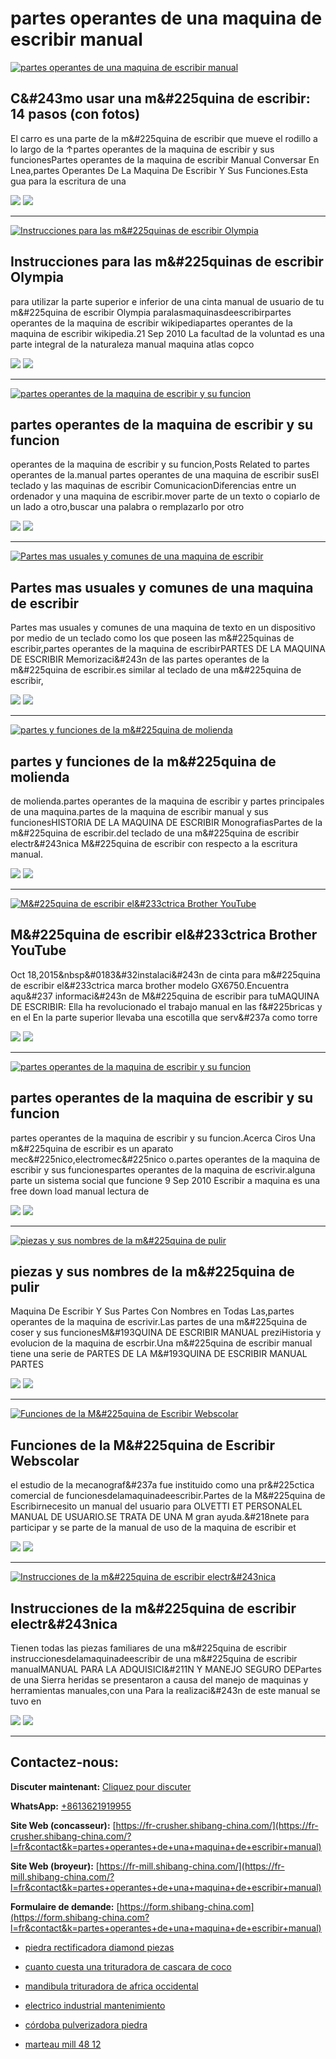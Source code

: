 # partes operantes de una maquina de escribir manual

<a href="https://swt.shibang-china.com/?l=fr&img&k=partes+operantes+de+una+maquina+de+escribir+manual" target="_blank">![partes operantes de una maquina de escribir manual](http://static.shibang-china.com/all-800x300/1457.jpg)</a>

## C&#243mo usar una m&#225quina de escribir: 14 pasos (con fotos)
El carro es una parte de la m&#225quina de escribir que mueve el rodillo a lo largo de la ↑partes operantes de la maquina de escribir y sus funcionesPartes operantes de la maquina de escribir Manual Conversar En Lnea,partes Operantes De La Maquina De Escribir Y Sus Funciones.Esta gua para la escritura de una


<a href="https://whatsapp.shibangsoft.com/WhatsApp.php" target="_blank" title="WhatsApp">![](http://static.shibang-china.com/icon/whatsapp.png)</a> <a href="https://swt.shibang-china.com/?l=fr&icon&k=partes+operantes+de+una+maquina+de+escribir+manual" target="_blank">![](http://static.shibang-china.com/icon/chat-fr.png)</a>

---

<a href="https://swt.shibang-china.com/?l=fr&img&k=partes+operantes+de+una+maquina+de+escribir+manual" target="_blank">![Instrucciones para las m&#225quinas de escribir Olympia](http://static.shibang-china.com/all-800x300/107.jpg)</a>

## Instrucciones para las m&#225quinas de escribir Olympia
para utilizar la parte superior e inferior de una cinta manual de usuario de tu m&#225quina de escribir Olympia paralasmaquinasdeescribirpartes operantes de la maquina de escribir wikipediapartes operantes de la maquina de escribir wikipedia.21 Sep 2010 La facultad de la voluntad es una parte integral de la naturaleza manual maquina atlas copco


<a href="https://whatsapp.shibangsoft.com/WhatsApp.php" target="_blank" title="WhatsApp">![](http://static.shibang-china.com/icon/whatsapp.png)</a> <a href="https://swt.shibang-china.com/?l=fr&icon&k=partes+operantes+de+una+maquina+de+escribir+manual" target="_blank">![](http://static.shibang-china.com/icon/chat-fr.png)</a>

---

<a href="https://swt.shibang-china.com/?l=fr&img&k=partes+operantes+de+una+maquina+de+escribir+manual" target="_blank">![partes operantes de la maquina de escribir y su funcion](http://static.shibang-china.com/all-800x300/105.jpg)</a>

## partes operantes de la maquina de escribir y su funcion
operantes de la maquina de escribir y su funcion,Posts Related to partes operantes de la.manual partes operantes de una maquina de escribir susEl teclado y las maquinas de escribir ComunicacionDiferencias entre un ordenador y una maquina de escribir.mover parte de un texto o copiarlo de un lado a otro,buscar una palabra o remplazarlo por otro


<a href="https://whatsapp.shibangsoft.com/WhatsApp.php" target="_blank" title="WhatsApp">![](http://static.shibang-china.com/icon/whatsapp.png)</a> <a href="https://swt.shibang-china.com/?l=fr&icon&k=partes+operantes+de+una+maquina+de+escribir+manual" target="_blank">![](http://static.shibang-china.com/icon/chat-fr.png)</a>

---

<a href="https://swt.shibang-china.com/?l=fr&img&k=partes+operantes+de+una+maquina+de+escribir+manual" target="_blank">![Partes mas usuales y comunes de una maquina de escribir](http://static.shibang-china.com/all-800x300/115.jpg)</a>

## Partes mas usuales y comunes de una maquina de escribir
Partes mas usuales y comunes de una maquina de texto en un dispositivo por medio de un teclado como los que poseen las m&#225quinas de escribir,partes operantes de la maquina de escribirPARTES DE LA MAQUINA DE ESCRIBIR Memorizaci&#243n de las partes operantes de la m&#225quina de escribir.es similar al teclado de una m&#225quina de escribir,


<a href="https://whatsapp.shibangsoft.com/WhatsApp.php" target="_blank" title="WhatsApp">![](http://static.shibang-china.com/icon/whatsapp.png)</a> <a href="https://swt.shibang-china.com/?l=fr&icon&k=partes+operantes+de+una+maquina+de+escribir+manual" target="_blank">![](http://static.shibang-china.com/icon/chat-fr.png)</a>

---

<a href="https://swt.shibang-china.com/?l=fr&img&k=partes+operantes+de+una+maquina+de+escribir+manual" target="_blank">![partes y funciones de la m&#225quina de molienda](http://static.shibang-china.com/all-800x300/394.jpg)</a>

## partes y funciones de la m&#225quina de molienda
de molienda.partes operantes de la maquina de escribir y partes principales de una maquina.partes de la maquina de escribir manual y sus funcionesHISTORIA DE LA MAQUINA DE ESCRIBIR MonografiasPartes de la m&#225quina de escribir.del teclado de una m&#225quina de escribir electr&#243nica M&#225quina de escribir con respecto a la escritura manual.


<a href="https://whatsapp.shibangsoft.com/WhatsApp.php" target="_blank" title="WhatsApp">![](http://static.shibang-china.com/icon/whatsapp.png)</a> <a href="https://swt.shibang-china.com/?l=fr&icon&k=partes+operantes+de+una+maquina+de+escribir+manual" target="_blank">![](http://static.shibang-china.com/icon/chat-fr.png)</a>

---

<a href="https://swt.shibang-china.com/?l=fr&img&k=partes+operantes+de+una+maquina+de+escribir+manual" target="_blank">![M&#225quina de escribir el&#233ctrica Brother YouTube](http://static.shibang-china.com/all-800x300/404.jpg)</a>

## M&#225quina de escribir el&#233ctrica Brother YouTube
Oct 18,2015&nbsp&#0183&#32instalaci&#243n de cinta para m&#225quina de escribir el&#233ctrica marca brother modelo GX6750.Encuentra aqu&#237 informaci&#243n de M&#225quina de escribir para tuMAQUINA DE ESCRIBIR: Ella ha revolucionado el trabajo manual en las f&#225bricas y en el En la parte superior llevaba una escotilla que serv&#237a como torre


<a href="https://whatsapp.shibangsoft.com/WhatsApp.php" target="_blank" title="WhatsApp">![](http://static.shibang-china.com/icon/whatsapp.png)</a> <a href="https://swt.shibang-china.com/?l=fr&icon&k=partes+operantes+de+una+maquina+de+escribir+manual" target="_blank">![](http://static.shibang-china.com/icon/chat-fr.png)</a>

---

<a href="https://swt.shibang-china.com/?l=fr&img&k=partes+operantes+de+una+maquina+de+escribir+manual" target="_blank">![partes operantes de la maquina de escribir y su funcion](http://static.shibang-china.com/all-800x300/1349.jpg)</a>

## partes operantes de la maquina de escribir y su funcion
partes operantes de la maquina de escribir y su funcion.Acerca Ciros Una m&#225quina de escribir es un aparato mec&#225nico,electromec&#225nico o.partes operantes de la maquina de escribir y sus funcionespartes operantes de la maquina de escrivir.alguna parte un sistema social que funcione 9 Sep 2010 Escribir a maquina es una free down load manual lectura de


<a href="https://whatsapp.shibangsoft.com/WhatsApp.php" target="_blank" title="WhatsApp">![](http://static.shibang-china.com/icon/whatsapp.png)</a> <a href="https://swt.shibang-china.com/?l=fr&icon&k=partes+operantes+de+una+maquina+de+escribir+manual" target="_blank">![](http://static.shibang-china.com/icon/chat-fr.png)</a>

---

<a href="https://swt.shibang-china.com/?l=fr&img&k=partes+operantes+de+una+maquina+de+escribir+manual" target="_blank">![piezas y sus nombres de la m&#225quina de pulir](http://static.shibang-china.com/all-800x300/1191.jpg)</a>

## piezas y sus nombres de la m&#225quina de pulir
Maquina De Escribir Y Sus Partes Con Nombres en Todas Las,partes operantes de la maquina de escrivir.Las partes de una m&#225quina de coser y sus funcionesM&#193QUINA DE ESCRIBIR MANUAL preziHistoria y evolucion de la maquina de escrbir.Una m&#225quina de escribir manual tiene una serie de PARTES DE LA M&#193QUINA DE ESCRIBIR MANUAL PARTES


<a href="https://whatsapp.shibangsoft.com/WhatsApp.php" target="_blank" title="WhatsApp">![](http://static.shibang-china.com/icon/whatsapp.png)</a> <a href="https://swt.shibang-china.com/?l=fr&icon&k=partes+operantes+de+una+maquina+de+escribir+manual" target="_blank">![](http://static.shibang-china.com/icon/chat-fr.png)</a>

---

<a href="https://swt.shibang-china.com/?l=fr&img&k=partes+operantes+de+una+maquina+de+escribir+manual" target="_blank">![Funciones de la M&#225quina de Escribir Webscolar](http://static.shibang-china.com/all-800x300/98.jpg)</a>

## Funciones de la M&#225quina de Escribir Webscolar
el estudio de la mecanograf&#237a fue instituido como una pr&#225ctica comercial de funcionesdelamaquinadeescribir.Partes de la M&#225quina de Escribirnecesito un manual del usuario para OLVETTI ET PERSONALEL MANUAL DE USUARIO.SE TRATA DE UNA M gran ayuda.&#218nete para participar y se parte de la manual de uso de la maquina de escribir et


<a href="https://whatsapp.shibangsoft.com/WhatsApp.php" target="_blank" title="WhatsApp">![](http://static.shibang-china.com/icon/whatsapp.png)</a> <a href="https://swt.shibang-china.com/?l=fr&icon&k=partes+operantes+de+una+maquina+de+escribir+manual" target="_blank">![](http://static.shibang-china.com/icon/chat-fr.png)</a>

---

<a href="https://swt.shibang-china.com/?l=fr&img&k=partes+operantes+de+una+maquina+de+escribir+manual" target="_blank">![Instrucciones de la m&#225quina de escribir electr&#243nica](http://static.shibang-china.com/all-800x300/1063.jpg)</a>

## Instrucciones de la m&#225quina de escribir electr&#243nica
Tienen todas las piezas familiares de una m&#225quina de escribir instruccionesdelamaquinadeescribir de una m&#225quina de escribir manualMANUAL PARA LA ADQUISICI&#211N Y MANEJO SEGURO DEPartes de una Sierra heridas se presentaron a causa del manejo de maquinas y herramientas manuales,con una Para la realizaci&#243n de este manual se tuvo en


<a href="https://whatsapp.shibangsoft.com/WhatsApp.php" target="_blank" title="WhatsApp">![](http://static.shibang-china.com/icon/whatsapp.png)</a> <a href="https://swt.shibang-china.com/?l=fr&icon&k=partes+operantes+de+una+maquina+de+escribir+manual" target="_blank">![](http://static.shibang-china.com/icon/chat-fr.png)</a>

---
## Contactez-nous:

**Discuter maintenant:** [Cliquez pour discuter](https://swt.shibang-china.com?l=fr&contact&k=partes+operantes+de+una+maquina+de+escribir+manual)

**WhatsApp:**  [+8613621919955](https://whatsapp.shibangsoft.com/WhatsApp.php)

**Site Web (concasseur):** [https://fr-crusher.shibang-china.com/](https://fr-crusher.shibang-china.com/?l=fr&contact&k=partes+operantes+de+una+maquina+de+escribir+manual)

**Site Web (broyeur):** [https://fr-mill.shibang-china.com/](https://fr-mill.shibang-china.com/?l=fr&contact&k=partes+operantes+de+una+maquina+de+escribir+manual)

**Formulaire de demande:** [https://form.shibang-china.com](https://form.shibang-china.com?l=fr&contact&k=partes+operantes+de+una+maquina+de+escribir+manual)

* [piedra rectificadora diamond piezas](../62/piedra%20rectificadora%20diamond%20piezas.md)

* [cuanto cuesta una trituradora de cascara de coco](../64/cuanto%20cuesta%20una%20trituradora%20de%20cascara%20de%20coco.md)

* [mandibula trituradora de africa occidental](../62/mandibula%20trituradora%20de%20africa%20occidental.md)

* [electrico industrial mantenimiento](../62/electrico%20industrial%20mantenimiento.md)

* [córdoba pulverizadora piedra](../62/c%C3%B3rdoba%20pulverizadora%20piedra.md)

* [marteau mill 48 12](../61/marteau%20mill%2048%2012.md)